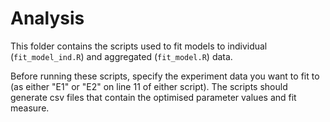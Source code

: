 
# Analysis

This folder contains the scripts used to fit models to individual (`fit_model_ind.R`) and aggregated (`fit_model.R`) data. 

Before running these scripts, specify the experiment data you want to fit to (as either "E1" or "E2" on line 11 of either script). The scripts should generate csv files that contain the optimised parameter values and fit measure. 
